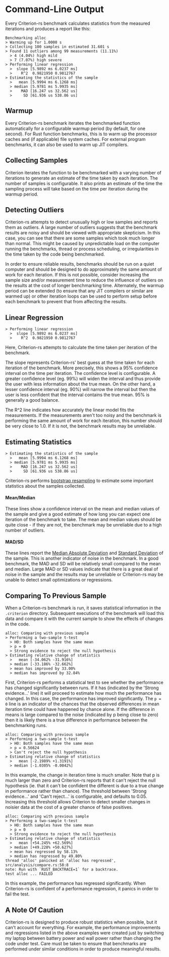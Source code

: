 # Command-Line Output

Every Criterion-rs benchmark calculates statistics from the measured iterations and produces a report like this:

```
Benchmarking alloc
> Warming up for 1.0000 s
> Collecting 100 samples in estimated 31.601 s
> Found 11 outliers among 99 measurements (11.11%)
  > 4 (4.04%) high mild
  > 7 (7.07%) high severe
> Performing linear regression
  >  slope [5.9892 ms 6.0237 ms]
  >    R^2  0.9821950 0.9812767
> Estimating the statistics of the sample
  >   mean [5.9994 ms 6.1268 ms]
  > median [5.9781 ms 5.9935 ms]
  >    MAD [16.247 us 32.562 us]
  >     SD [61.936 us 538.86 us]
```

## Warmup

Every Criterion-rs benchmark iterates the benchmarked function automatically for a configurable warmup period (by default, for one second). For Rust function benchmarks, this is to warm up the processor caches and (if applicable) file system caches. For external program benchmarks, it can also be used to warm up JIT compilers.

## Collecting Samples

Criterion iterates the function to be benchmarked with a varying number of iterations to generate an estimate of the time taken by each iteration. The number of samples is configurable. It also prints an estimate of the time the sampling process will take based on the time per iteration during the warmup period.

## Detecting Outliers

Criterion-rs attempts to detect unusually high or low samples and reports them as outliers. A large number of outliers suggests that the benchmark results are noisy and should be viewed with appropriate skepticism. In this case, you can see that there are some samples which took much longer than normal. This might be caused by unpredictable load on the computer running the benchmarks, thread or process scheduling, or irregularities in the time taken by the code being benchmarked.

In order to ensure reliable results, benchmarks should be run on a quiet computer and should be designed to do approximately the same amount of work for each iteration. If this is not possible, consider increasing the sample size and/or measurement time to reduce the influence of outliers on the results at the cost of longer benchmarking time. Alternately, the warmup period can be extended (to ensure that any JIT compilers or similar are warmed up) or other iteration loops can be used to perform setup before each benchmark to prevent that from affecting the results.

## Linear Regression 

```
> Performing linear regression
  >  slope [5.9892 ms 6.0237 ms]
  >    R^2  0.9821950 0.9812767
```

Here, Criterion-rs attempts to calculate the time taken per iteration of the benchmark.

The slope represents Criterion-rs' best guess at the time taken for each iteration of the benchmark. More precisely, this shows a 95% confidence interval on the time per iteration. The confidence level is configurable. A greater confidence level (eg. 99%) will widen the interval and thus provide the user with less information about the true mean. On the other hand, a lesser confidence interval (eg. 90%) will narrow the interval but then the user is less confident that the interval contains the true mean. 95% is generally a good balance.

The R^2 line indicates how accurately the linear model fits the measurements. If the measurements aren't too noisy and the benchmark is performing the same amount of work for each iteration, this number should be very close to 1.0. If it is not, the benchmark results may be unreliable.

## Estimating Statistics

```
> Estimating the statistics of the sample
  >   mean [5.9994 ms 6.1268 ms]
  > median [5.9781 ms 5.9935 ms]
  >    MAD [16.247 us 32.562 us]
  >     SD [61.936 us 538.86 us]
```

Criterion-rs performs [bootstrap resampling](https://en.wikipedia.org/wiki/Bootstrapping_(statistics)) to estimate some important statistics about the samples collected.

#### Mean/Median

These lines show a confidence interval on the mean and median values of the sample and give a good estimate of how long you can expect one iteration of the benchmark to take. The mean and median values should be quite close - if they are not, the benchmark may be unreliable due to a high number of outliers.

#### MAD/SD

These lines report the [Median Absolute Deviation](https://en.wikipedia.org/wiki/Median_absolute_deviation) and [Standard Deviation](https://en.wikipedia.org/wiki/Standard_deviation) of the sample. This is another indicator of noise in the benchmark. In a good benchmark, the MAD and SD will be relatively small compared to the mean and median. Large MAD or SD values indicate that there is a great deal of noise in the sample and the results may be unreliable or Criterion-rs may be unable to detect small optimizations or regressions.

## Comparing To Previous Sample

When a Criterion-rs benchmark is run, it saves statistical information in the `.criterion` directory. Subsequent executions of the benchmark will load this data and compare it with the current sample to show the effects of changes in the code.

```
alloc: Comparing with previous sample
> Performing a two-sample t-test
  > H0: Both samples have the same mean
  > p = 0
  > Strong evidence to reject the null hypothesis
> Estimating relative change of statistics
  >   mean [-34.062% -31.916%]
  > median [-33.186% -32.662%]
  > mean has improved by 33.00%
  > median has improved by 32.84%
```

First, Criterion-rs performs a statistical test to see whether the performance has changed significantly between runs. If it has (indicated by the 'Strong evidence...' line) it will proceed to estimate how much the performance has changed. In this case, the performance has improved significantly. The `p = 0` line is an indicator of the chances that the observed differences in mean iteration time could have happened by chance alone. If the difference in means is large compared to the noise (indicated by p being close to zero) then it is likely there is a true difference in performance between the benchmarking runs.

```
alloc: Comparing with previous sample
> Performing a two-sample t-test
  > H0: Both samples have the same mean
  > p = 0.56624
  > Can't reject the null hypothesis
> Estimating relative change of statistics
  >   mean [-2.1989% +1.3191%]
  > median [-1.0305% -0.0042%]
```

In this example, the change in iteration time is much smaller. Note that p is much larger than zero and Criterion-rs reports that it can't reject the null hypothesis (ie. that it can't be confident the different is due to a true change in performance rather than chance). The threshold between 'Strong evidence...' and 'Can't reject...' is configurable, and defaults to 0.05. Increasing this threshold allows Criterion to detect smaller changes in noisier data at the cost of a greater chance of false positives.

```
alloc: Comparing with previous sample
> Performing a two-sample t-test
  > H0: Both samples have the same mean
  > p = 0
  > Strong evidence to reject the null hypothesis
> Estimating relative change of statistics
  >   mean [+54.245% +62.569%]
  > median [+49.228% +50.627%]
  > mean has regressed by 58.13%
  > median has regressed by 49.80%
thread 'alloc' panicked at 'alloc has regressed', src/analysis/compare.rs:58:8
note: Run with `RUST_BACKTRACE=1` for a backtrace.
test alloc ... FAILED
```

In this example, the performance has regressed significantly. When Criterion-rs is confident of a performance regression, it panics in order to fail the test.

## A Note Of Caution

Criterion-rs is designed to produce robust statistics when possible, but it can't account for everything. For example, the performance improvements and regressions listed in the above examples were created just by switching my laptop between battery power and wall power rather than changing the code under test. Care must be taken to ensure that benchmarks are performed under similar conditions in order to produce meaningful results.